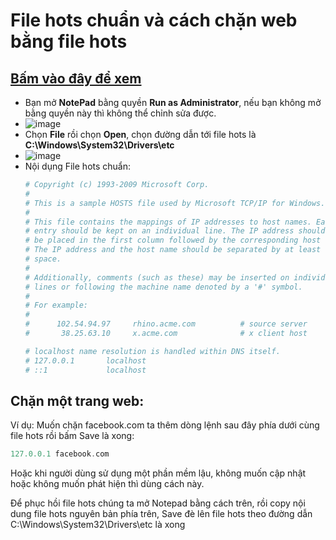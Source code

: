 # File hots chuẩn và cách chặn web bằng file hots
## [Bấm vào đây để xem](https://bsngchithanh.blogspot.com/2025/03/file-hots-chuan-va-chan-web-bang-file.html)

- Bạn mở **NotePad** bằng quyền **Run as Administrator**, nếu bạn không mở bằng quyền này thì không thể chỉnh sửa được.
- ![image](https://github.com/user-attachments/assets/b902aa90-ff7b-4156-800c-d2191d8f55b4)
- Chọn **File** rồi chọn **Open**, chọn đường dẫn tới file hots là **C:\Windows\System32\Drivers\etc**
- ![image](https://github.com/user-attachments/assets/e391e715-86e4-4689-b05c-ac6142c174c5)
- Nội dụng File hots chuẩn:
  ```php
  # Copyright (c) 1993-2009 Microsoft Corp.
  #
  # This is a sample HOSTS file used by Microsoft TCP/IP for Windows.
  #
  # This file contains the mappings of IP addresses to host names. Each
  # entry should be kept on an individual line. The IP address should
  # be placed in the first column followed by the corresponding host name.
  # The IP address and the host name should be separated by at least one
  # space.
  #
  # Additionally, comments (such as these) may be inserted on individual
  # lines or following the machine name denoted by a '#' symbol.
  #
  # For example:
  #
  #      102.54.94.97     rhino.acme.com          # source server
  #       38.25.63.10     x.acme.com              # x client host
  
  # localhost name resolution is handled within DNS itself.
  #	127.0.0.1       localhost
  #	::1             localhost
  ```

## Chặn một trang web:

Ví dụ: Muốn chặn facebook.com ta thêm dòng lệnh sau đây phía dưới cùng file hots rồi bấm Save là xong:

```php
127.0.0.1 facebook.com
```

Hoặc khi người dùng sử dụng một phần mềm lậu, không muốn cập nhật hoặc không muốn phát hiện thì dùng cách này.

Để phục hồi file hots chúng ta mở Notepad bằng cách trên, rồi copy nội dung file hots nguyên bản phía trên, Save đè lên file hots theo đường dẫn C:\Windows\System32\Drivers\etc là xong
